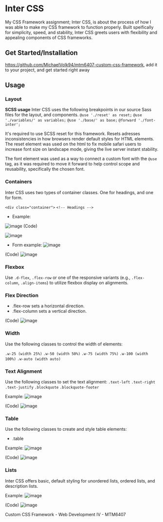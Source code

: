 # Inter CSS
My CSS Framework assignment; Inter CSS, is about the process of how I was able to make my CSS framework to function properly.
Built speifically for simplicity, speed, and stability, Inter CSS greets users with flexibility and appealing components
of CSS frameworks. 

## Get Started/Installation
https://github.com/MichaelVolk94/mtm6407-custom-css-framework, add it to your project, and get started right away

## Usage
### Layout
**SCSS usage**
Inter CSS uses the following breakpoints in our source Sass files for the layout, and components.
`@use './reset' as reset;`
`@use './variables/' as variables;`
`@use './base/' as base;`
`@forward './font-inter';`

It's required to use SCSS reset for this framework. Resets adresses inconsistencies in how browsers render default styles for HTML elements. The reset element was used on the html to fix mobile safari users to increase font size on landscape mode, giving the live server instant stability. 

The font element was used as a way to connect a custom font with the `@use` tag, as it was required to move it forward to help control scope and reusability, specifically the chosen font.

### Containers
Inter CSS uses two types of container classes. One for headings, and one for form.

`<div class="container">`
`<!-- Headings -->`
- Example:

![image](https://github.com/MichaelVolk94/mtm6407-custom-css-framework/blob/master/images/Headings.png)
(Code)

![image](https://github.com/MichaelVolk94/mtm6407-custom-css-framework/blob/master/images/heading-code.png)
- Form example:
![image](https://github.com/MichaelVolk94/mtm6407-custom-css-framework/blob/master/images/form.png)

(Code)
![image](https://github.com/MichaelVolk94/mtm6407-custom-css-framework/blob/master/images/Form-code.png)


### Flexbox
Use `.d-flex`, `.flex-row` or one of the responsive variants (e.g., `.flex-column`, `.align-items`) to utilize flexbox display on alignments.

### Flex Direction
- .flex-row sets a horizontal direction.
- .flex-column sets a vertical direction.

(Code)
![image](https://github.com/MichaelVolk94/mtm6407-custom-css-framework/blob/master/images/flex-direction.png)

### Width
Use the following classes to control the width of elements:

`.w-25 (width 25%)`
`.w-50 (width 50%)`
`.w-75 (width 75%)`
`.w-100 (width 100%)`
`.w-auto (width auto)`

### Text Alignment
Use the following classes to set the text alignment:
`.text-left`
`.text-right`
`.text-justify`
`.blockquote`
`.blockquote-footer`

Example:
![image](https://github.com/MichaelVolk94/mtm6407-custom-css-framework/blob/master/images/Blockquote.png)

(Code)
![image](https://github.com/MichaelVolk94/mtm6407-custom-css-framework/blob/master/images/blockquote-code.png)

### Table
Use the following classes to create and style table elements:
- .table

Example:
![image](https://github.com/MichaelVolk94/mtm6407-custom-css-framework/blob/master/images/Table.png)

(Code)
![image](https://github.com/MichaelVolk94/mtm6407-custom-css-framework/blob/master/images/table-code.png)

### Lists
Inter CSS offers basic, default styling for unordered lists, ordered lists, and description lists.

Example:
![image](https://github.com/MichaelVolk94/mtm6407-custom-css-framework/blob/master/images/List.png)

(Code)
![image](https://github.com/MichaelVolk94/mtm6407-custom-css-framework/blob/master/images/list-code.png)


Custom CSS Framework - Web Development IV - MTM6407
